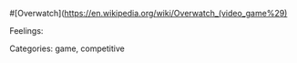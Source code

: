 #[Overwatch](https://en.wikipedia.org/wiki/Overwatch_(video_game%29)



Feelings: 

Categories: game, competitive
